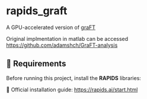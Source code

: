 # rapids_graft

A GPU-accelerated version of [graFT](https://pubmed.ncbi.nlm.nih.gov/35533160/)

Original implmentation in matlab can be accessed https://github.com/adamshch/GraFT-analysis
## 🚀 Requirements

Before running this project, install the **RAPIDS** libraries:

📌 Official installation guide:
https://rapids.ai/start.html
